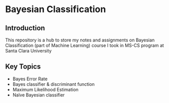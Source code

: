 # Bayesian Classification

## Introduction 
This repository is a hub to store my notes and assignments on Bayesian Classification (part of Machine Learning) course I took in MS-CS program at Santa Clara University

## Key Topics 
* Bayes Error Rate 
* Bayes classifier & discriminant function
* Maximum Likelihood Estimation
* Naïve Bayesian classifier



